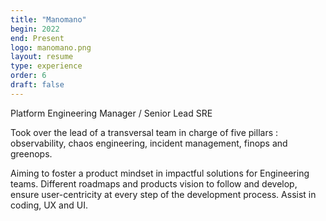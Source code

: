 ```yaml
---
title: "Manomano"
begin: 2022
end: Present
logo: manomano.png
layout: resume
type: experience
order: 6
draft: false
---
```


Platform Engineering Manager / Senior Lead SRE

Took over the lead of a transversal team in charge of five pillars : observability, chaos engineering, incident management, finops and greenops.

Aiming to foster a product mindset in impactful solutions for Engineering teams. Different roadmaps and products vision to follow and develop, ensure user-centricity at every step of the development process. Assist in coding, UX and UI.
